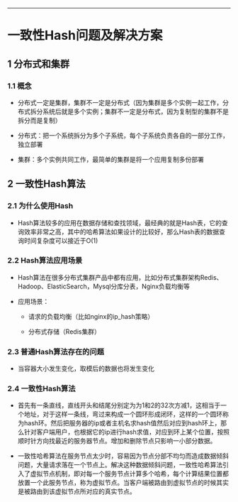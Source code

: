 ------



# 一致性Hash问题及解决方案

## 1 分布式和集群

### 1.1 概念

- 分布式一定是集群，集群不一定是分布式（因为集群是多个实例一起工作，分布式拆分系统后就是多个实例；集群不一定是分布式，因为复制型的集群不是拆分而是复制）

- 分布式：把一个系统拆分为多个子系统，每个子系统负责各自的一部分工作，独立部署

- 集群：多个实例共同工作，最简单的集群是将一个应用复制多份部署

## 2 一致性Hash算法

### 2.1 为什么使用Hash

- Hash算法较多的应⽤在数据存储和查找领域，最经典的就是Hash表，它的查询效率⾮常之⾼，其中的哈希算法如果设计的⽐较好，那么Hash表的数据查询时间复杂度可以接近于O(1)

### 2.2 Hash算法应用场景

- Hash算法在很多分布式集群产品中都有应⽤，⽐如分布式集群架构Redis、Hadoop、ElasticSearch，Mysql分库分表，Nginx负载均衡等

- 应用场景：

    - 请求的负载均衡（⽐如nginx的ip_hash策略）
    
    - 分布式存储（Redis集群）

### 2.3 普通Hash算法存在的问题

- 当容器大小发生变化，取模后的数据也将发生变化

### 2.4 ⼀致性Hash算法

- ⾸先有⼀条直线，直线开头和结尾分别定为为1和2的32次⽅减1，这相当于⼀个地址，对于这样⼀条线，弯过来构成⼀个圆环形成闭环，这样的⼀个圆环称为hash环。然后把服务器的ip或者主机名求hash值然后对应到hash环上，那么针对客户端⽤户，也根据它的ip进⾏hash求值，对应到环上某个位置，按照顺时针⽅向找最近的服务器节点。增加和删除节点只影响一小部分数据。

- ⼀致性哈希算法在服务节点太少时，容易因为节点分部不均匀⽽造成数据倾斜问题，大量请求落在一个节点上。解决这种数据倾斜问题，⼀致性哈希算法引⼊了虚拟节点机制，即对每⼀个服务节点计算多个哈希，每个计算结果位置都放置⼀个此服务节点，称为虚拟节点。当客户端被路由到虚拟节点的时候其实是被路由到该虚拟节点所对应的真实节点。
